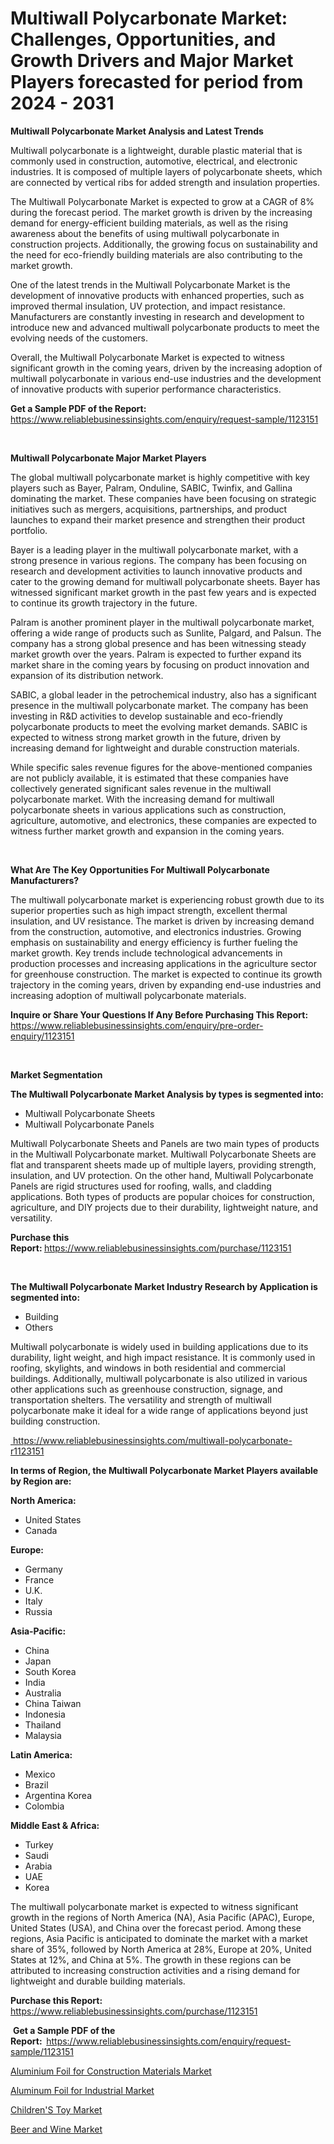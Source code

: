 <p><h1>Multiwall Polycarbonate Market: Challenges, Opportunities, and Growth Drivers and Major Market Players forecasted for period from 2024 - 2031</h1></p><p><strong>Multiwall Polycarbonate Market Analysis and Latest Trends</strong></p>
<p><p>Multiwall polycarbonate is a lightweight, durable plastic material that is commonly used in construction, automotive, electrical, and electronic industries. It is composed of multiple layers of polycarbonate sheets, which are connected by vertical ribs for added strength and insulation properties.</p><p>The Multiwall Polycarbonate Market is expected to grow at a CAGR of 8% during the forecast period. The market growth is driven by the increasing demand for energy-efficient building materials, as well as the rising awareness about the benefits of using multiwall polycarbonate in construction projects. Additionally, the growing focus on sustainability and the need for eco-friendly building materials are also contributing to the market growth.</p><p>One of the latest trends in the Multiwall Polycarbonate Market is the development of innovative products with enhanced properties, such as improved thermal insulation, UV protection, and impact resistance. Manufacturers are constantly investing in research and development to introduce new and advanced multiwall polycarbonate products to meet the evolving needs of the customers.</p><p>Overall, the Multiwall Polycarbonate Market is expected to witness significant growth in the coming years, driven by the increasing adoption of multiwall polycarbonate in various end-use industries and the development of innovative products with superior performance characteristics.</p></p>
<p><strong>Get a Sample PDF of the Report:&nbsp;</strong> <a href="https://www.reliablebusinessinsights.com/enquiry/request-sample/1123151">https://www.reliablebusinessinsights.com/enquiry/request-sample/1123151</a></p>
<p>&nbsp;</p>
<p><strong>Multiwall Polycarbonate Major Market Players</strong></p>
<p><p>The global multiwall polycarbonate market is highly competitive with key players such as Bayer, Palram, Onduline, SABIC, Twinfix, and Gallina dominating the market. These companies have been focusing on strategic initiatives such as mergers, acquisitions, partnerships, and product launches to expand their market presence and strengthen their product portfolio.</p><p>Bayer is a leading player in the multiwall polycarbonate market, with a strong presence in various regions. The company has been focusing on research and development activities to launch innovative products and cater to the growing demand for multiwall polycarbonate sheets. Bayer has witnessed significant market growth in the past few years and is expected to continue its growth trajectory in the future.</p><p>Palram is another prominent player in the multiwall polycarbonate market, offering a wide range of products such as Sunlite, Palgard, and Palsun. The company has a strong global presence and has been witnessing steady market growth over the years. Palram is expected to further expand its market share in the coming years by focusing on product innovation and expansion of its distribution network.</p><p>SABIC, a global leader in the petrochemical industry, also has a significant presence in the multiwall polycarbonate market. The company has been investing in R&D activities to develop sustainable and eco-friendly polycarbonate products to meet the evolving market demands. SABIC is expected to witness strong market growth in the future, driven by increasing demand for lightweight and durable construction materials.</p><p>While specific sales revenue figures for the above-mentioned companies are not publicly available, it is estimated that these companies have collectively generated significant sales revenue in the multiwall polycarbonate market. With the increasing demand for multiwall polycarbonate sheets in various applications such as construction, agriculture, automotive, and electronics, these companies are expected to witness further market growth and expansion in the coming years.</p></p>
<p>&nbsp;</p>
<p><strong>What Are The Key Opportunities For Multiwall Polycarbonate Manufacturers?</strong></p>
<p><p>The multiwall polycarbonate market is experiencing robust growth due to its superior properties such as high impact strength, excellent thermal insulation, and UV resistance. The market is driven by increasing demand from the construction, automotive, and electronics industries. Growing emphasis on sustainability and energy efficiency is further fueling the market growth. Key trends include technological advancements in production processes and increasing applications in the agriculture sector for greenhouse construction. The market is expected to continue its growth trajectory in the coming years, driven by expanding end-use industries and increasing adoption of multiwall polycarbonate materials.</p></p>
<p><strong>Inquire or Share Your Questions If Any Before Purchasing This Report:</strong> <a href="https://www.reliablebusinessinsights.com/enquiry/pre-order-enquiry/1123151">https://www.reliablebusinessinsights.com/enquiry/pre-order-enquiry/1123151</a></p>
<p>&nbsp;</p>
<p><strong>Market Segmentation</strong></p>
<p><strong>The Multiwall Polycarbonate Market Analysis by types is segmented into:</strong></p>
<p><ul><li>Multiwall Polycarbonate Sheets</li><li>Multiwall Polycarbonate Panels</li></ul></p>
<p><p>Multiwall Polycarbonate Sheets and Panels are two main types of products in the Multiwall Polycarbonate market. Multiwall Polycarbonate Sheets are flat and transparent sheets made up of multiple layers, providing strength, insulation, and UV protection. On the other hand, Multiwall Polycarbonate Panels are rigid structures used for roofing, walls, and cladding applications. Both types of products are popular choices for construction, agriculture, and DIY projects due to their durability, lightweight nature, and versatility.</p></p>
<p><strong>Purchase this Report:&nbsp;</strong><a href="https://www.reliablebusinessinsights.com/purchase/1123151">https://www.reliablebusinessinsights.com/purchase/1123151</a></p>
<p>&nbsp;</p>
<p><strong>The Multiwall Polycarbonate Market Industry Research by Application is segmented into:</strong></p>
<p><ul><li>Building</li><li>Others</li></ul></p>
<p><p>Multiwall polycarbonate is widely used in building applications due to its durability, light weight, and high impact resistance. It is commonly used in roofing, skylights, and windows in both residential and commercial buildings. Additionally, multiwall polycarbonate is also utilized in various other applications such as greenhouse construction, signage, and transportation shelters. The versatility and strength of multiwall polycarbonate make it ideal for a wide range of applications beyond just building construction.</p></p>
<p><a href="https://www.reliablebusinessinsights.com/multiwall-polycarbonate-r1123151">&nbsp;https://www.reliablebusinessinsights.com/multiwall-polycarbonate-r1123151</a></p>
<p><strong>In terms of Region, the Multiwall Polycarbonate Market Players available by Region are:</strong></p>
<p>
    <p> <strong> North America: </strong>
        <ul>
            <li>United States</li>
            <li>Canada</li>
        </ul>
        </p> 
    <p> <strong> Europe: </strong>
        <ul>
            <li>Germany</li>
            <li>France</li>
            <li>U.K.</li>
            <li>Italy</li>
            <li>Russia</li>
        </ul>
        </p> 
    <p> <strong> Asia-Pacific: </strong>
        <ul>
            <li>China</li>
            <li>Japan</li>
            <li>South Korea</li>
            <li>India</li>
            <li>Australia</li>
            <li>China Taiwan</li>
            <li>Indonesia</li>
            <li>Thailand</li>
            <li>Malaysia</li>
        </ul>
        </p> 
    <p> <strong> Latin America: </strong>
        <ul>
            <li>Mexico</li>
            <li>Brazil</li>
            <li>Argentina Korea</li>
            <li>Colombia</li>
        </ul>
        </p> 
    <p> <strong> Middle East & Africa: </strong>
        <ul>
            <li>Turkey</li>
            <li>Saudi</li>
            <li>Arabia</li>
            <li>UAE</li>
            <li>Korea</li>
        </ul>
    </p>
    </p>
<p><p>The multiwall polycarbonate market is expected to witness significant growth in the regions of North America (NA), Asia Pacific (APAC), Europe, United States (USA), and China over the forecast period. Among these regions, Asia Pacific is anticipated to dominate the market with a market share of 35%, followed by North America at 28%, Europe at 20%, United States at 12%, and China at 5%. The growth in these regions can be attributed to increasing construction activities and a rising demand for lightweight and durable building materials.</p></p>
<p><strong>Purchase this Report: </strong><a href="https://www.reliablebusinessinsights.com/purchase/1123151">https://www.reliablebusinessinsights.com/purchase/1123151</a></p>
<p>&nbsp;<strong>Get a Sample PDF of the Report:&nbsp;&nbsp;</strong><a href="https://www.reliablebusinessinsights.com/enquiry/request-sample/1123151">https://www.reliablebusinessinsights.com/enquiry/request-sample/1123151</a></p>
<p><strong></strong></p>
<p><p><a href="https://github.com/salfordkingie/Market-Research-Report-List-1/blob/main/aluminium-foil-for-construction-materials-market.md">Aluminium Foil for Construction Materials Market</a></p><p><a href="https://github.com/mdmasty/Market-Research-Report-List-1/blob/main/aluminum-foil-for-industrial-market.md">Aluminum Foil for Industrial Market</a></p><p><a href="https://medium.com/@kaitlynkristyfj13/global-childrens-toy-market-focus-on-application-end-use-industry-type-equipment-and-region-aff2f18c4400">Children'S Toy Market</a></p><p><a href="https://medium.com/@chellamarie1961/beer-and-wine-market-research-report-market-forecast-and-growth-prospects-with-a-steady-cagr-of-6-2-63d08337fbee">Beer and Wine Market</a></p></p>